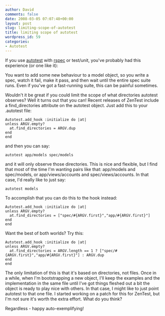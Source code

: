 ```yaml
---
author: David
comments: false
date: 2008-03-05 07:07:48+00:00
layout: post
slug: limiting-scope-of-autotest
title: limiting scope of autotest
wordpress_id: 59
categories:
- Autotest
---
```


If you use [autotest](http://zentest.rubyforge.org/ZenTest/classes/Autotest.html) with [rspec](http://rspec.info) or test/unit, you've probably had this experience (or one like it):






You want to add some new behaviour to a model object, so you write a spec, watch it fail, make it pass, and then wait until the entire spec suite runs. Even if you've got a fast-running suite, this can be painful sometimes.






Wouldn't it be great if you could limit the scope of what directories autotest observes?  Well it turns out that you can! Recent releases of ZenTest include a find_directories attribute on the autotest object. Just add this to your .autotest file:





    
    
    Autotest.add_hook :initialize do |at|
    unless ARGV.empty?
      at.find_directories = ARGV.dup
    end
    end
    





and then you can say:




    
    
    autotest app/models spec/models
    





and it will only observe those directories. This is nice and flexible, but I find that most of the time I'm wanting pairs like that: app/models and spec/models, or app/views/accounts and spec/views/accounts. In that case, I'd really like to just say:





    
    
    autotest models
    





To accomplish that you can do this to the hook instead:





    
    
    Autotest.add_hook :initialize do |at|
    unless ARGV.empty?
      at.find_directories = ["spec/#{ARGV.first}","app/#{ARGV.first}"]
    end
    end
    





Want the best of both worlds? Try this:




    
    
    Autotest.add_hook :initialize do |at|
    unless ARGV.empty?
      at.find_directories = ARGV.length == 1 ? ["spec/#{ARGV.first}","app/#{ARGV.first}"] : ARGV.dup
    end
    end
    





The only limitation of this is that it's based on directories, not files. Once in a while, when I'm bootstrapping a new object, I'll keep the examples and the implementation in the same file until I've got things fleshed out a bit the object is ready to play nice with others. In that case, I might like to just point autotest to that one file. I started working on a patch for this for ZenTest, but I'm not sure it's worth the extra effort. What do you think?






Regardless - happy auto-exemplifying!
